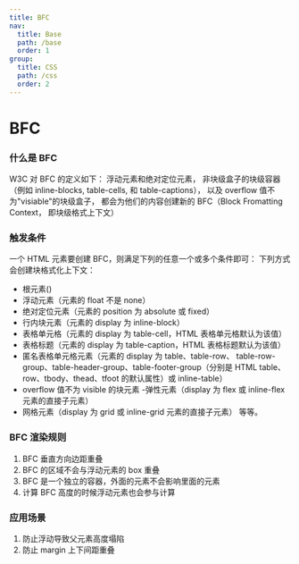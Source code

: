 ```yaml
---
title: BFC
nav:
  title: Base
  path: /base
  order: 1
group:
  title: CSS
  path: /css
  order: 2
---
```


# BFC

### 什么是 BFC

W3C 对 BFC 的定义如下： 浮动元素和绝对定位元素，
非块级盒子的块级容器（例如 inline-blocks, table-cells, 和 table-captions），
以及 overflow 值不为"visiable"的块级盒子，
都会为他们的内容创建新的 BFC（Block Fromatting Context， 即块级格式上下文）

### 触发条件

一个 HTML 元素要创建 BFC，则满足下列的任意一个或多个条件即可： 下列方式会创建块格式化上下文：

- 根元素()
- 浮动元素（元素的 float 不是 none）
- 绝对定位元素（元素的 position 为 absolute 或 fixed）
- 行内块元素（元素的 display 为 inline-block）
- 表格单元格（元素的 display 为 table-cell，HTML 表格单元格默认为该值）
- 表格标题（元素的 display 为 table-caption，HTML 表格标题默认为该值）
- 匿名表格单元格元素（元素的 display 为 table、table-row、 table-row-group、table-header-group、table-footer-group（分别是 HTML table、row、tbody、thead、tfoot 的默认属性）或 inline-table）
- overflow 值不为 visible 的块元素 -弹性元素（display 为 flex 或 inline-flex 元素的直接子元素）
- 网格元素（display 为 grid 或 inline-grid 元素的直接子元素） 等等。

### BFC 渲染规则

1. BFC 垂直方向边距重叠
2. BFC 的区域不会与浮动元素的 box 重叠
3. BFC 是一个独立的容器，外面的元素不会影响里面的元素
4. 计算 BFC 高度的时候浮动元素也会参与计算

### 应用场景
1.  防止浮动导致父元素高度塌陷
2.  防止 margin 上下间距重叠
